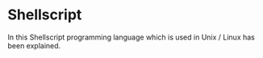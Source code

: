# Shellscript
In this Shellscript programming language which is used in Unix / Linux has been explained.

